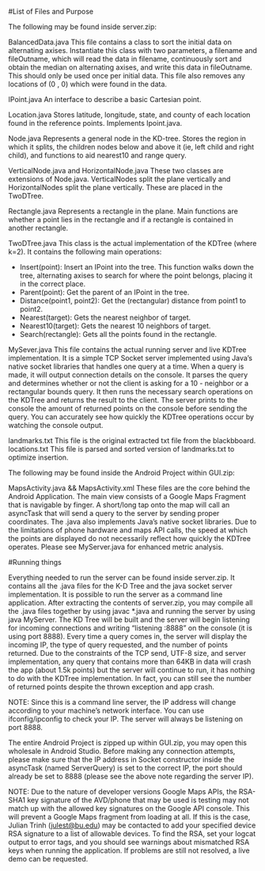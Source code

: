 ﻿#List of Files and Purpose


The following may be found inside server.zip:


BalancedData.java
This file contains a class to sort the initial data on alternating axises. Instantiate this class with two parameters, a filename and fileOutname, which will read the data in filename, continuously sort and obtain the median on alternating axises, and write this data in fileOutname. This should only be used once per initial data. This file also removes any locations of (0 , 0) which were found in the data. 


IPoint.java
        An interface to describe a basic Cartesian point.


Location.java
Stores latitude, longitude, state, and county of each location found in the reference points. Implements Ipoint.java.


Node.java
Represents a general node in the KD-tree. Stores the region in which it splits, the children nodes below and above it (ie, left child and right child), and functions to aid nearest10 and range query. 


VerticalNode.java and HorizontalNode.java
These two classes are extensions of Node.java. VerticalNodes split the plane vertically and HorizontalNodes split the plane vertically. These are placed in the TwoDTree.


Rectangle.java
Represents a rectangle in the plane. Main functions are whether a point lies in the rectangle and if a rectangle is contained in another rectangle.


TwoDTree.java
This class is the actual implementation of the KDTree (where k=2). It contains the following main operations:
* Insert(point): Insert an IPoint into the tree. This function walks down the tree, alternating axises to search for where the point belongs, placing it in the correct place.
* Parent(point): Get the parent of an IPoint in the tree.
* Distance(point1, point2): Get the (rectangular) distance from point1 to point2.
* Nearest(target): Gets the nearest neighbor of target.
* Nearest10(target): Gets the nearest 10 neighbors of target.
* Search(rectangle): Gets all the points found in the rectangle.


MySever.java
This file contains the actual running server and live KDTree implementation. It is a simple   TCP Socket server implemented using Java’s native socket libraries that handles one query at a time. When a query is made, it will output connection details on the console. It parses the query and determines whether or not the client is asking for a 10 - neighbor or a rectangular bounds query. It then runs the necessary search operations on the KDTree and returns the result to the client. The server prints to the console the amount of returned points on the console before sending the query. You can accurately see how quickly the KDTree operations occur by watching the console output.


landmarks.txt
        This file is the original extracted txt file from the blackbboard.
locations.txt
This file is parsed and sorted version of landmarks.txt to optimize insertion.        


The following may be found inside the Android Project within GUI.zip:


MapsActivity.java && MapsActivity.xml
These files are the core behind the Android Application. The main view consists of a Google Maps Fragment that is navigable by finger. A short/long tap onto the map will call an asyncTask that will send a query to the server by sending proper coordinates. The .java also implements Java’s native socket libraries. Due to the limitations of phone hardware and maps API calls, the speed at which the points are displayed do not necessarily reflect how quickly the KDTree operates. Please see MyServer.java for enhanced metric analysis.


#Running things
        
Everything needed to run the server can be found inside server.zip. It contains all the .java files for the K-D Tree and the java socket server implementation. It is possible to run the server as a command line application. After extracting the contents of server.zip, you may compile all the .java files together by using javac *.java and running the server by using java MyServer. The KD Tree will be built and the server will begin listening for incoming connections and writing “listening :8888” on the console (it is using port 8888). Every time a query comes in, the server will display the incoming IP, the type of query requested, and the number of points returned. Due to the constraints of the TCP send, UTF-8 size, and server implementation, any query that contains more than 64KB in data will crash the app (about 1.5k points) but the server will continue to run, it has nothing to do with the KDTree implementation. In fact, you can still see the number of returned points despite the thrown exception and app crash.


NOTE: Since this is a command line server, the IP address will change according to your machine’s network interface. You can use ifconfig/ipconfig to check your IP. The server will always be listening on port 8888.


The entire Android Project is zipped up within GUI.zip, you may open this wholesale in Android Studio. Before making any connection attempts, please make sure that the IP address in Socket constructor inside the asyncTask (named ServerQuery) is set to the correct IP, the port should already be set to 8888 (please see the above note regarding the server IP).


NOTE: Due to the nature of developer versions Google Maps APIs, the RSA-SHA1 key signature of the AVD/phone that may be used is testing may not match up with the allowed key signatures on the Google API console. This will prevent a Google Maps fragment from loading at all. If this is the case, Julian Trinh (julest@bu.edu) may be contacted to add your specified device RSA signature to a list of allowable devices. To find the RSA, set your logcat output to error tags, and you should see warnings about mismatched RSA keys when running the application. If problems are still not resolved, a live demo can be requested.
